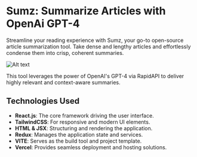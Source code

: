 # Sumz: Summarize Articles with OpenAi GPT-4
Streamline your reading experience with Sumz, your go-to open-source article summarization tool. Take dense and lengthy articles and effortlessly condense them into crisp, coherent summaries. <br />

![Alt text](https://github.com/BhaskarSuguna/AI-Article-Summarizer/assets/63703135/de9e1e3a-c4a0-4c65-b219-843802b64685)

This tool leverages the power of OpenAI's GPT-4 via RapidAPI to deliver highly relevant and context-aware summaries. <br />

## Technologies Used

- **React.js**: The core framework driving the user interface.
- **TailwindCSS**: For responsive and modern UI elements.
- **HTML & JSX**: Structuring and rendering the application.
- **Redux**: Manages the application state and services.
- **VITE**: Serves as the build tool and project template.
- **Vercel**: Provides seamless deployment and hosting solutions.
